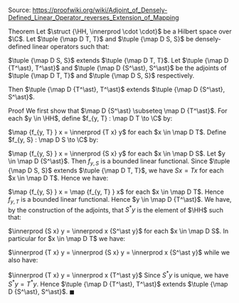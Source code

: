 # 

Source: https://proofwiki.org/wiki/Adjoint_of_Densely-Defined_Linear_Operator_reverses_Extension_of_Mapping

Theorem
Let $\struct {\HH, \innerprod \cdot \cdot}$ be a Hilbert space over $\C$.
Let $\tuple {\map D T, T}$ and $\tuple {\map D S, S}$ be densely-defined linear operators such that:

$\tuple {\map D S, S}$ extends $\tuple {\map D T, T}$.
Let $\tuple {\map D {T^\ast}, T^\ast}$ and $\tuple {\map D {S^\ast}, S^\ast}$ be the adjoints of $\tuple {\map D T, T}$ and $\tuple {\map D S, S}$ respectively. 

Then $\tuple {\map D {T^\ast}, T^\ast}$ extends $\tuple {\map D {S^\ast}, S^\ast}$. 


Proof
We first show that $\map D {S^\ast} \subseteq \map D {T^\ast}$.
For each $y \in \HH$, define $f_{y, T} : \map D T \to \C$ by:

$\map {f_{y, T} } x = \innerprod {T x} y$ for each $x \in \map D T$.
Define $f_{y, S} : \map D S \to \C$ by:

$\map {f_{y, S} } x = \innerprod {S x} y$ for each $x \in \map D S$.
Let $y \in \map D {S^\ast}$.
Then $f_{y, S}$ is a bounded linear functional.
Since $\tuple {\map D S, S}$ extends $\tuple {\map D T, T}$, we have $S x = T x$ for each $x \in \map D T$. 
Hence we have:

$\map {f_{y, S} } x = \map {f_{y, T} } x$ for each $x \in \map D T$.
Hence $f_{y, T}$ is a bounded linear functional.
Hence $y \in \map D {T^\ast}$.
We have, by the construction of the adjoints, that $S^\ast y$ is the element of $\HH$ such that:

$\innerprod {S x} y = \innerprod x {S^\ast y}$ for each $x \in \map D S$.
In particular for $x \in \map D T$ we have:

$\innerprod {T x} y = \innerprod {S x} y = \innerprod x {S^\ast y}$
while we also have:

$\innerprod {T x} y = \innerprod x {T^\ast y}$
Since $S^\ast y$ is unique, we have $S^\ast y = T^\ast y$.
Hence $\tuple {\map D {T^\ast}, T^\ast}$ extends $\tuple {\map D {S^\ast}, S^\ast}$.
$\blacksquare$





